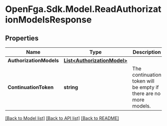 # OpenFga.Sdk.Model.ReadAuthorizationModelsResponse

## Properties

Name | Type | Description | Notes
------------ | ------------- | ------------- | -------------
**AuthorizationModels** | [**List&lt;AuthorizationModel&gt;**](AuthorizationModel.md) |  | [optional] 
**ContinuationToken** | **string** | The continuation token will be empty if there are no more models. | [optional] 

[[Back to Model list]](../README.md#models) [[Back to API list]](../README.md#api-endpoints) [[Back to README]](../README.md)

